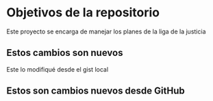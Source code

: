 # Objetivos de la repositorio

Este proyecto se encarga de manejar los planes de la liga de la justicia

## Estos cambios son nuevos
Este lo modifiqué desde el gist local 

## Estos son cambios nuevos desde GitHub 
